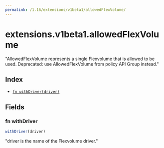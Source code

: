 ```yaml
---
permalink: /1.16/extensions/v1beta1/allowedFlexVolume/
---
```


# extensions.v1beta1.allowedFlexVolume

"AllowedFlexVolume represents a single Flexvolume that is allowed to be used. Deprecated: use AllowedFlexVolume from policy API Group instead."

## Index

* [`fn withDriver(driver)`](#fn-withdriver)

## Fields

### fn withDriver

```ts
withDriver(driver)
```

"driver is the name of the Flexvolume driver."